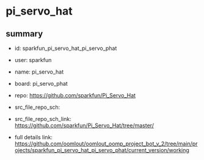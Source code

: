 # pi_servo_hat
 
## summary 
* id: sparkfun_pi_servo_hat_pi_servo_phat
* user: sparkfun
* name: pi_servo_hat
* board: pi_servo_phat
* repo: https://github.com/sparkfun/Pi_Servo_Hat



* src_file_repo_sch: 
* src_file_repo_sch_link: https://github.com/sparkfun/Pi_Servo_Hat/tree/master/
* full details link: https://github.com/oomlout/oomlout_oomp_project_bot_v_2/tree/main/projects/sparkfun_pi_servo_hat_pi_servo_phat/current_version/working  







